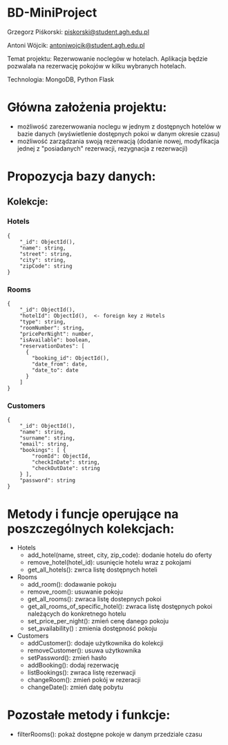 # BD-MiniProject

Grzegorz Piśkorski: piskorski@student.agh.edu.pl

Antoni Wójcik: antoniwojcik@student.agh.edu.pl

Temat projektu:
    Rezerwowanie noclegów w hotelach. Aplikacja będzie pozwalała na rezerwację pokojów w kilku wybranych hotelach.

Technologia:
    MongoDB, Python Flask


# Główna założenia projektu:
- możliwość zarezerwowania noclegu w jednym z dostępnych hotelów w bazie danych (wyświetlenie dostępnych pokoi w danym okresie czasu)
- możliwość zarządzania swoją rezerwacją (dodanie nowej, modyfikacja jednej z "posiadanych" rezerwacji, rezygnacja z rezerwacji)

# Propozycja bazy danych:

## Kolekcje:
### Hotels
```
{  
    "_id": ObjectId(),  
    "name": string,  
    "street": string,  
    "city": string,  
    "zipCode": string  
}
```

### Rooms
```
{  
    "_id": ObjectId(),  
    "hotelId": ObjectId(),  <- foreign key z Hotels  
    "type": string,  
    "roomNumber": string,  
    "pricePerNight": number,  
    "isAvailable": boolean,
    "reservationDates": [
      {
        "booking_id": ObjectId(),
        "date_from": date,
        "date_to": date
      }
    ]
}
```

### Customers
```
{  
    "_id": ObjectId(),  
    "name": string,  
    "surname": string,  
    "email": string,  
    "bookings": [ {  
        "roomId": ObjectId,  
        "checkInDate": string,  
        "checkOutDate": string  
    } ],
    "password": string
}
```

# Metody i funcje operujące na poszczególnych kolekcjach:

- Hotels
  - add_hotel(name, street, city, zip_code): dodanie hotelu do oferty
  - remove_hotel(hotel_id): usunięcie hotelu wraz z pokojami
  - get_all_hotels(): zwrca listę dostępnych hoteli
- Rooms
  - add_room(): dodawanie pokoju
  - remove_room(): usuwanie pokoju
  - get_all_rooms(): zwraca listę dostepnych pokoi
  - get_all_rooms_of_specific_hotel(): zwraca listę dostępnych pokoi należących do konkretnego hotelu
  - set_price_per_night(): zmień cenę danego pokoju
  - set_availability() : zmienia dostępność pokoju
- Customers
  - addCustomer(): dodaje użytkownika do kolekcji
  - removeCustomer(): usuwa użytkownika
  - setPassword(): zmień hasło
  - addBooking(): dodaj rezerwację
  - listBookings(): zwraca listę rezerwacji
  - changeRoom(): zmień pokój w rezeracji
  - changeDate(): zmień datę pobytu

# Pozostałe metody i funkcje:
- filterRooms(): pokaż dostępne pokoje w danym przedziale czasu